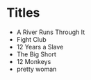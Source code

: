 # Titles

- A River Runs Through It
- Fight Club
- 12 Years a Slave
- The Big Short
- 12 Monkeys
- pretty woman
